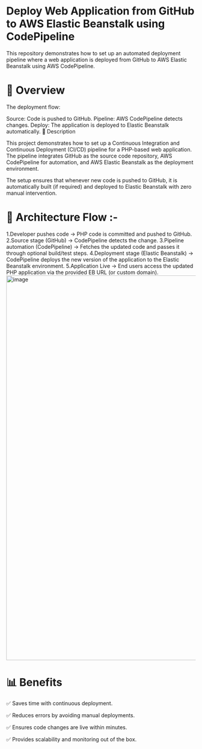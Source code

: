 Deploy Web Application from GitHub to AWS Elastic Beanstalk using CodePipeline
=
This repository demonstrates how to set up an automated deployment pipeline where a web application is deployed from GitHub to AWS Elastic Beanstalk using AWS CodePipeline.

📌 Overview
 =
The deployment flow:

Source: Code is pushed to GitHub.
Pipeline: AWS CodePipeline detects changes.
Deploy: The application is deployed to Elastic Beanstalk automatically.
📖 Description

This project demonstrates how to set up a Continuous Integration and Continuous Deployment (CI/CD) pipeline for a PHP-based web application. The pipeline integrates GitHub as the source code repository, AWS CodePipeline for automation, and AWS Elastic Beanstalk as the deployment environment.

The setup ensures that whenever new code is pushed to GitHub, it is automatically built (if required) and deployed to Elastic Beanstalk with zero manual intervention.

📌 Architecture Flow :-
=
1.Developer pushes code → PHP code is committed and pushed to GitHub.
2.Source stage (GitHub) → CodePipeline detects the change.
3.Pipeline automation (CodePipeline) → Fetches the updated code and passes it through optional build/test steps.
4.Deployment stage (Elastic Beanstalk) → CodePipeline deploys the new version of the application to the Elastic Beanstalk environment.
5.Application Live → End users access the updated PHP application via the provided EB URL (or custom domain). 
<img width="1536" height="1024" alt="image" src="https://github.com/user-attachments/assets/9117b06b-696a-4d9b-a5b1-61345395c1d3" />

📊 Benefits
=
✅ Saves time with continuous deployment.

✅ Reduces errors by avoiding manual deployments.

✅ Ensures code changes are live within minutes.

✅ Provides scalability and monitoring out of the box.



